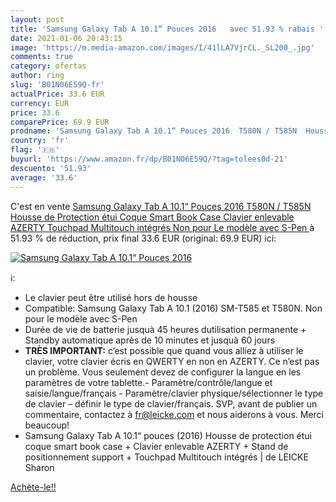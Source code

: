 ```yaml
---
layout: post
title: 'Samsung Galaxy Tab A 10.1“ Pouces 2016   avec 51.93 % rabais '
date: 2021-01-06 20:43:15
image: 'https://m.media-amazon.com/images/I/41lLA7VjrCL._SL200_.jpg'
comments: true
category: ofertas
author: ring
slug: 'B01N06E59Q-fr'
actualPrice: 33.6 EUR
currency: EUR
price: 33.6
comparePrice: 69.9 EUR
prodname: 'Samsung Galaxy Tab A 10.1“ Pouces 2016  T580N / T585N  Housse de Protection étui Coque Smart Book Case  Clavier enlevable AZERTY  Touchpad Multitouch intégrés  Non pour Le modèle avec S-Pen '
country: 'fr'
flag: '🇫🇷'
buyurl: 'https://www.amazon.fr/dp/B01N06E59Q/?tag=tolees0d-21'
descuento: '51.93'
average: '33.6'
---
```


C'est en vente [Samsung Galaxy Tab A 10.1“ Pouces 2016  T580N / T585N  Housse de Protection étui Coque Smart Book Case  Clavier enlevable AZERTY  Touchpad Multitouch intégrés  Non pour Le modèle avec S-Pen ](https://www.amazon.fr/dp/B01N06E59Q/?tag=tolees0d-21)  à  51.93 % de réduction, prix final  33.6 EUR (original: 69.9 EUR) ici:

[![Samsung Galaxy Tab A 10.1“ Pouces 2016  ](https://m.media-amazon.com/images/I/41lLA7VjrCL._SL200_.jpg)](https://www.amazon.fr/dp/B01N06E59Q/?tag=tolees0d-21)

ℹ️:

- Le clavier peut être utilisé hors de housse
- Compatible: Samsung Galaxy Tab A 10.1 (2016) SM-T585 et T580N. Non pour le modèle avec S-Pen
- Durée de vie de batterie jusquà 45 heures dutilisation permanente + Standby automatique après de 10 minutes et jusquà 60 jours
- <b>TRÈS IMPORTANT:</b> c’est possible que quand vous alliez à utiliser le clavier, votre clavier écris en QWERTY en non en AZERTY. Ce n’est pas un problème. Vous seulement devez de configurer la langue en les paramètres de votre tablette.- Paramètre/contrôle/langue et saisie/langue/français - Paramètre/clavier physique/sélectionner le type de clavier – définir le type de clavier/français. SVP, avant de publier un commentaire, contactez à fr@leicke.com et nous aiderons à vous. Merci beaucoup!
- Samsung Galaxy Tab A 10.1“ pouces (2016) Housse de protection étui coque smart book case + Clavier enlevable AZERTY + Stand de positionnement support + Touchpad Multitouch intégrés | de LEICKE Sharon

[Achète-le!!](https://www.amazon.fr/dp/B01N06E59Q/?tag=tolees0d-21)
